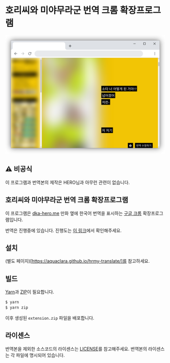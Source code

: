 # 호리씨와 미야무라군 번역 크롬 확장프로그램

![](screenshots/main.png)

## :warning: 비공식

이 프로그램과 번역본의 제작은 HERO님과 아무런 관련이 없습니다.

## 호리씨와 미야무라군 번역 크롬 확장프로그램

이 프로그램은 [dka-hero.me] 만화 옆에 한국어 번역을 표시하는 [구글 크롬] 확장프로그램입니다.

번역은 진행중에 있습니다. 진행도는 [이 링크](https://aquaclara.github.io/hrmy-translate/#%EB%B2%88%EC%97%AD-%EC%A7%84%ED%96%89%EB%8F%84)에서 확인해주세요.

## 설치

(별도 페이지)[https://aquaclara.github.io/hrmy-translate/]를 참고하세요.

## 빌드

[Yarn]과 [ZIP]이 필요합니다.

```bash
$ yarn
$ yarn zip
```

이후 생성된 `extension.zip` 파일을 배포합니다.

## 라이센스

번역본을 제외한 소스코드의 라이센스는 [LICENSE](LICENSE)를 참고해주세요.
번역본의 라이센스는 각 파일에 명시되어 있습니다.

[구글 크롬]: https://www.google.com/intl/ko/chrome/
[dka-hero.me]: http://dka-hero.me/
[yarn]: https://yarnpkg.com/
[zip]: http://infozip.sourceforge.net/
